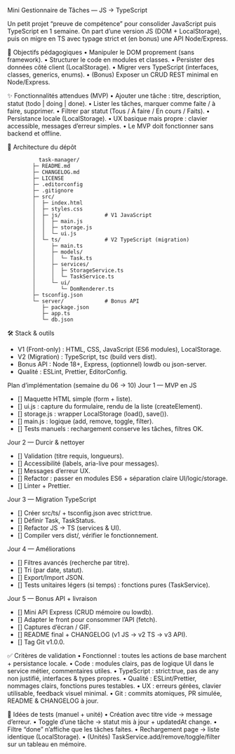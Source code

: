 Mini Gestionnaire de Tâches — JS → TypeScript

Un petit projet “preuve de compétence” pour consolider JavaScript puis TypeScript en 1 semaine. On part d’une version JS (DOM + LocalStorage), puis on migre en TS avec typage strict et (en bonus) une API Node/Express.

🎯 Objectifs pédagogiques
  • Manipuler le DOM proprement (sans framework).
  • Structurer le code en modules et classes.
  • Persister des données côté client (LocalStorage).
  • Migrer vers TypeScript (interfaces, classes, generics, enums).
  • (Bonus) Exposer un CRUD REST minimal en Node/Express.


✨ Fonctionnalités attendues (MVP)
  • Ajouter une tâche : titre, description, statut (todo | doing | done).
  • Lister les tâches, marquer comme faite / à faire, supprimer.
  • Filtrer par statut (Tous / À faire / En cours / Faits).
  • Persistance locale (LocalStorage).
  • UX basique mais propre : clavier accessible, messages d’erreur simples.
  • Le MVP doit fonctionner sans backend et offline.

  🧱 Architecture du dépôt
  
              task-manager/
            ├─ README.md
            ├─ CHANGELOG.md
            ├─ LICENSE
            ├─ .editorconfig
            ├─ .gitignore
            ├─ src/
            │  ├─ index.html
            │  ├─ styles.css
            │  ├─ js/              # V1 JavaScript
            │  │  ├─ main.js
            │  │  ├─ storage.js
            │  │  └─ ui.js
            │  └─ ts/              # V2 TypeScript (migration)
            │     ├─ main.ts
            │     ├─ models/
            │     │  └─ Task.ts
            │     ├─ services/
            │     │  ├─ StorageService.ts
            │     │  └─ TaskService.ts
            │     └─ ui/
            │        └─ DomRenderer.ts
            ├─ tsconfig.json
            └─ server/             # Bonus API
               ├─ package.json
               ├─ app.ts
               └─ db.json

🛠️ Stack & outils
  - V1 (Front-only) : HTML, CSS, JavaScript (ES6 modules), LocalStorage.
  - V2 (Migration) : TypeScript, tsc (build vers dist).
  - Bonus API : Node 18+, Express, (optionnel) lowdb ou json-server.
  - Qualité : ESLint, Prettier, EditorConfig.

Plan d’implémentation (semaine du 06 → 10)
Jour 1 — MVP en JS
- [] Maquette HTML simple (form + liste).
- [] ui.js : capture du formulaire, rendu de la liste (createElement).
- [] storage.js : wrapper LocalStorage (load(), save()).
- [] main.js : logique (add, remove, toggle, filter).
- [] Tests manuels : rechargement conserve les tâches, filtres OK.

Jour 2 — Durcir & nettoyer
- [] Validation (titre requis, longueurs).
- [] Accessibilité (labels, aria-live pour messages).
- [] Messages d’erreur UX.
- [] Refactor : passer en modules ES6 + séparation claire UI/logic/storage.
- [] Linter + Prettier.

Jour 3 — Migration TypeScript
- [] Créer src/ts/ + tsconfig.json avec strict:true.
- [] Définir Task, TaskStatus.
- [] Refactor JS → TS (services & UI).
- [] Compiler vers dist/, vérifier le fonctionnement.

Jour 4 — Améliorations
- [] Filtres avancés (recherche par titre).
- [] Tri (par date, statut).
- [] Export/Import JSON.
- [] Tests unitaires légers (si temps) : fonctions pures (TaskService).

Jour 5 — Bonus API + livraison
- [] Mini API Express (CRUD mémoire ou lowdb).
- [] Adapter le front pour consommer l’API (fetch).
- [] Captures d’écran / GIF.
- [] README final + CHANGELOG (v1 JS → v2 TS → v3 API).
- [] Tag Git v1.0.0.

✅ Critères de validation
  • Fonctionnel : toutes les actions de base marchent + persistance locale.
  • Code : modules clairs, pas de logique UI dans le service métier, commentaires utiles.
  • TypeScript : strict:true, pas de any non justifié, interfaces & types propres.
  • Qualité : ESLint/Prettier, nommages clairs, fonctions pures testables.
  • UX : erreurs gérées, clavier utilisable, feedback visuel minimal.
  • Git : commits atomiques, PR simulée, README & CHANGELOG à jour.

🧪 Idées de tests (manuel + unité)
  • Création avec titre vide → message d’erreur.
  • Toggle d’une tâche → statut mis à jour + updatedAt change.
  • Filtre “done” n’affiche que les tâches faites.
  • Rechargement page → liste identique (LocalStorage).
  • (Unités) TaskService.add/remove/toggle/filter sur un tableau en mémoire.
